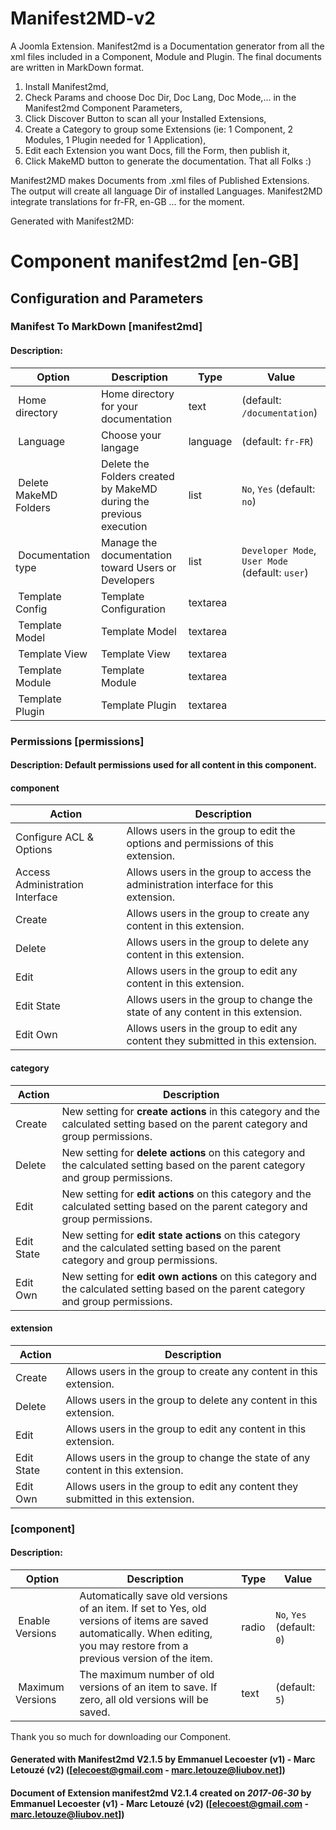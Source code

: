 # Manifest2MD-v2
A Joomla Extension. Manifest2md is a Documentation generator from all the xml files included in a Component, Module and Plugin.
The final documents are written in MarkDown format.

1) Install Manifest2md,
2) Check Params and choose Doc Dir, Doc Lang, Doc Mode,... in the Manifest2md Component Parameters,
3) Click Discover Button to scan all your Installed Extensions,
4) Create a Category to group some Extensions (ie: 1 Component, 2 Modules, 1 Plugin needed for 1 Application),
5) Edit each Extension you want Docs, fill the Form, then publish it,
6) Click MakeMD button to generate the documentation. That all Folks :)

Manifest2MD makes Documents from .xml files of Published Extensions.
The output will create all language Dir of installed Languages.
Manifest2MD integrate translations for fr-FR, en-GB ... for the moment.

Generated with Manifest2MD:

# Component manifest2md [en-GB]
## Configuration and Parameters
### Manifest To MarkDown [manifest2md]
#### Description: 
| Option | Description | Type | Value |
| ------ | ----------- | -----|-------|
|  Home directory | Home directory for your documentation  | text |  (default: `/documentation`)|
|  Language | Choose your langage | language |  (default: `fr-FR`)|
|  Delete MakeMD Folders | Delete the Folders created by MakeMD during the previous execution | list | `No`, `Yes` (default: `no`)|
|  Documentation type | Manage the documentation toward Users or Developers | list | `Developer Mode`, `User Mode` (default: `user`)|
|  Template Config | Template Configuration | textarea | |
|  Template Model | Template Model | textarea | |
|  Template View | Template View | textarea | |
|  Template Module | Template Module | textarea | |
|  Template Plugin | Template Plugin | textarea | |
### Permissions [permissions]
#### Description: Default permissions used for all content in this component.
#### component
| Action | Description |
| ------ | ----------- |
 | Configure ACL & Options | Allows users in the group to edit the options and permissions of this extension. | 
 | Access Administration Interface | Allows users in the group to access the administration interface for this extension. | 
 | Create | Allows users in the group to create any content in this extension. | 
 | Delete | Allows users in the group to delete any content in this extension. | 
 | Edit | Allows users in the group to edit any content in this extension. | 
 | Edit State | Allows users in the group to change the state of any content in this extension. | 
 | Edit Own | Allows users in the group to edit any content they submitted in this extension. | 
#### category
| Action | Description |
| ------ | ----------- |
 | Create | New setting for <strong>create actions</strong> in this category and the calculated setting based on the parent category and group permissions. | 
 | Delete | New setting for <strong>delete actions</strong> on this category and the calculated setting based on the parent category and group permissions. | 
 | Edit | New setting for <strong>edit actions</strong> on this category and the calculated setting based on the parent category and group permissions. | 
 | Edit State | New setting for <strong>edit state actions</strong> on this category and the calculated setting based on the parent category and group permissions. | 
 | Edit Own | New setting for <strong>edit own actions</strong> on this category and the calculated setting based on the parent category and group permissions. | 
#### extension
| Action | Description |
| ------ | ----------- |
 | Create | Allows users in the group to create any content in this extension. | 
 | Delete | Allows users in the group to delete any content in this extension. | 
 | Edit | Allows users in the group to edit any content in this extension. | 
 | Edit State | Allows users in the group to change the state of any content in this extension. | 
 | Edit Own | Allows users in the group to edit any content they submitted in this extension. | 
###  [component]
#### Description: 
| Option | Description | Type | Value |
| ------ | ----------- | -----|-------|
|  Enable Versions | Automatically save old versions of an item. If set to Yes, old versions of items are saved automatically. When editing, you may restore from a previous version of the item. | radio | `No`, `Yes` (default: `0`)|
|  Maximum Versions | The maximum number of old versions of an item to save. If zero, all old versions will be saved. | text |  (default: `5`)|

<p>Thank you so much for downloading our Component.</p>

#### Generated with **Manifest2md** V2.1.5 by **Emmanuel Lecoester (v1) - Marc Letouzé (v2)** ([elecoest@gmail.com - marc.letouze@liubov.net])

#### Document of Extension **manifest2md** V2.1.4 created on *2017-06-30* by **Emmanuel Lecoester (v1) - Marc Letouzé (v2)** ([elecoest@gmail.com - marc.letouze@liubov.net])
